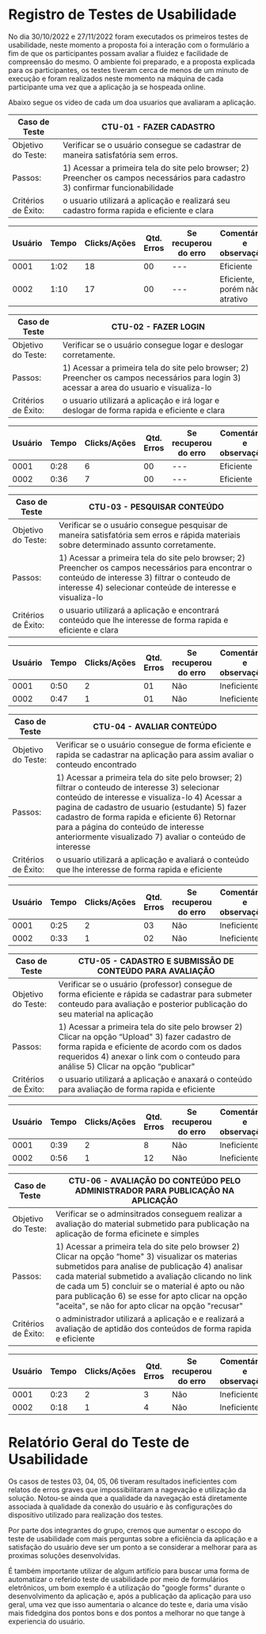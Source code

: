 # Registro de Testes de Usabilidade

No dia 30/10/2022 e 27/11/2022 foram executados os primeiros testes de usabilidade, neste momento a proposta foi a interação com o formulário a fim de que os participantes possam avaliar a fluidez e facilidade de compreensão do mesmo. O ambiente foi preparado, e a proposta explicada para os participantes, os testes tiveram cerca de menos de um minuto de execução e foram realizados neste momento na máquina de cada participante uma vez que a aplicação ja se hospeada online. 


Abaixo segue os video de cada um doa usuarios que avaliaram a aplicação.


|  **Caso de Teste**  |  **CTU-01  - FAZER CADASTRO**                                                                              |
|--|--|
| Objetivo do Teste:   | Verificar se o usuário consegue se cadastrar de maneira satisfatória sem erros.                   | 
| Passos:              | 1) Acessar a primeira tela do site pelo browser; 2) Preencher os campos necessários para cadastro 3) confirmar funcionabilidade  |
| Critérios de Êxito:  | o usuario utilizará a aplicação e realizará seu cadastro forma rapida e eficiente e clara                     


| **Usuário**	| **Tempo** | **Clicks/Ações** | **Qtd. Erros** | **Se recuperou do erro** | **Comentários e observações** |
| --- 	| --- | ---  | --- | --- | --- |
| 0001	| 1:02 | 18 | 00 | --- | Eficiente |
| 0002	| 1:10 | 17 | 00 | --- | Eficiente, porém não atrativo |



|  **Caso de Teste**  |  **CTU-02  - FAZER LOGIN**                                                                              |
|--|--|
| Objetivo do Teste:   | Verificar se o usuário consegue  logar e deslogar corretamente.                   | 
| Passos:              | 1) Acessar a primeira tela do site pelo browser; 2) Preencher os campos necessários para login 3) acessar a area do usuario e visualiza-lo  |
| Critérios de Êxito:  | o usuario utilizará a aplicação e irá logar e deslogar de forma rapida e eficiente e clara   



 **Usuário**	| **Tempo** | **Clicks/Ações** | **Qtd. Erros** | **Se recuperou do erro** | **Comentários e observações** |
| --- 	| --- | ---  | --- | --- | --- |
| 0001	| 0:28 |6 | 00 | --- | Eficiente |
| 0002	| 0:36 | 7 | 00 | --- | Eficiente |


|  **Caso de Teste**  |  **CTU-03  - PESQUISAR CONTEÚDO**                                                                              |
|--|--|
| Objetivo do Teste:   | Verificar se o usuário consegue pesquisar de maneira satisfatória sem erros e rápida materiais sobre determinado assunto corretamente.                   | 
| Passos:              | 1) Acessar a primeira tela do site pelo browser; 2) Preencher os campos necessários para encontrar o conteúdo de interesse 3) filtrar o conteudo de interesse 4) selecionar conteúde de interesse e visualiza-lo  |
| Critérios de Êxito:  | o usuario utilizará a aplicação e encontrará conteúdo que lhe interesse de forma rapida e eficiente e clara                                    
 
 
 **Usuário**	| **Tempo** | **Clicks/Ações** | **Qtd. Erros** | **Se recuperou do erro** | **Comentários e observações** |
| --- 	| --- | ---  | --- | --- | --- |
| 0001	| 0:50 |2| 01 | Não | Ineficiente |
| 0002	| 0:47 | 1 | 01 | Não | Ineficiente |
 


|  **Caso de Teste**  |  **CTU-04  -  AVALIAR CONTEÚDO**                                                                              |
|--|--|
| Objetivo do Teste:   | Verificar se o usuário consegue de forma eficiente e rapida se cadastrar na aplicação para assim avaliar o conteudo encontrado               | 
| Passos:              | 1) Acessar a primeira tela do site pelo browser; 2) filtrar o conteudo de interesse 3) selecionar conteúdo de interesse e visualiza-lo 4) Acessar a pagina de cadastro de usuario (estudante) 5) fazer cadastro de forma rapida e eficiente  6) Retornar para a página do conteúdo de interesse anteriormente visualizado 7) avaliar o conteúdo de interesse |
| Critérios de Êxito:  | o usuario utilizará a aplicação e avaliará o  conteúdo que lhe interesse de forma rapida e eficiente                                |

**Usuário**	| **Tempo** | **Clicks/Ações** | **Qtd. Erros** | **Se recuperou do erro** | **Comentários e observações** |
| --- 	| --- | ---  | --- | --- | --- |
| 0001	| 0:25 |2| 03 | Não | Ineficiente |
| 0002	| 0:33 | 1 | 02 | Não | Ineficiente |


|  **Caso de Teste**  |  **CTU-05  -  CADASTRO E SUBMISSÃO DE CONTEÚDO PARA AVALIAÇÃO**                                                                              |
|--|--|
| Objetivo do Teste:   | Verificar se o usuário (professor) consegue de forma eficiente e rápida se cadastrar para submeter conteudo para avaliação e posterior publicação do seu material  na aplicação         | 
| Passos:              | 1) Acessar a primeira tela do site pelo browser 2) Clicar na opção “Upload" 3) fazer cadastro de forma rapida e eficiente de acordo com os dados requeridos 4) anexar o link com o conteudo para análise 5) Clicar na opção “publicar"|
| Critérios de Êxito:  | o usuario utilizará a aplicação e anaxará o conteúdo para avaliação de forma rapida e eficiente                                |

**Usuário**	| **Tempo** | **Clicks/Ações** | **Qtd. Erros** | **Se recuperou do erro** | **Comentários e observações** |
| --- 	| --- | ---  | --- | --- | --- |
| 0001	| 0:39 |2| 8 | Não | Ineficiente |
| 0002	| 0:56 | 1 | 12 | Não | Ineficiente |

|  **Caso de Teste**  |  **CTU-06  -  AVALIAÇÃO DO CONTEÚDO PELO ADMINISTRADOR PARA PUBLICAÇÃO NA APLICAÇÃO**                                                                              |
|--|--|
| Objetivo do Teste:   | Verificar se o adminsitrados conseguem realizar a avaliação do material submetido para publicação na aplicação de forma eficinete e simples
| Passos:              | 1) Acessar a primeira tela do site pelo browser 2) Clicar na opção “home" 3) visualizar os materias submetidos para analise de publicação 4)  analisar cada material submetido a avaliação clicando no link de cada um 5) concluir se o material é apto ou não para publicação 6) se esse for apto clicar na opção "aceita", se não for apto clicar na opção "recusar" |
| Critérios de Êxito:  | o administrador utilizará a aplicação e e realizará a avaliação de aptidão dos conteúdos de forma rapida e eficiente 

**Usuário**	| **Tempo** | **Clicks/Ações** | **Qtd. Erros** | **Se recuperou do erro** | **Comentários e observações** |
| --- 	| --- | ---  | --- | --- | --- |
| 0001	| 0:23 |2| 3 | Não | Ineficiente |
| 0002	| 0:18 | 1 | 4 | Não | Ineficiente |

# Relatório Geral do Teste de Usabilidade

Os casos de testes 03, 04, 05, 06 tiveram resultados ineficientes com relatos de erros graves que impossibilitaram a nagevação e utilização da solução.
Notou-se ainda que a qualidade da navegação está diretamente associada à qualidade da conexão do usuário e às configurações do dispositivo utilizado para realização dos testes.

Por parte dos integrantes do grupo, cremos que aumentar o escopo do teste de usabilidade com mais perguntas sobre a eficiência da aplicação e a satisfação do usuário deve ser um ponto a se considerar a melhorar para as proximas soluções desenvolvidas. 

É também importante utilizar de algum artifício para buscar uma forma de automatizar o referido teste de usabilidade por meio de formulários eletrônicos, um bom exemplo é a utilização do "google forms" durante o desenvolvimento da aplicação e, após a publicação da aplicação para uso geral, uma vez que isso aumentaria o alcance do teste e, daria uma visão mais fidedgina dos pontos bons e dos pontos a melhorar no que tange à experiencia do usuário.
















